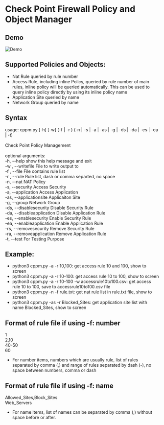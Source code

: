 # Check Point Firewall Policy and Object Manager
## Demo
![Demo](https://github.com/tuaninbox/CheckPointExport/blob/master/Check%20Point%20Policy%20Manager.gif?raw=true)

## Supported Policies and Objects:
- Nat Rule queried by rule number
- Access Rule, including inline Policy, queried by rule number of main rules, inline policy will be queried automatically. This can be used to query inline policy directly by using its inline policy name
- Application Site queried by name
- Network Group queried by name

## Syntax
usage: cppm.py [-h] [-w] (-f  | -r ) (-n | -s | -a | -as | -g | -ds | -da | -es | -ea | -t)
<br><br>
Check Point Policy Management
<br><br>
optional arguments:<br>
  -h, --help                 show this help message and exit<br>
  -w , --writefile           File to write output to<br>
  -f , --file                File contains rule list<br>
  -r , --rule                Rule list, dash or comma separted, no space<br>
  -n, --nat                  NAT Policy<br>
  -s, --security             Access Security<br>
  -a, --application          Access Application<br>
  -as, --applicationsite     Applicaiton Site<br>
  -g, --group                Network Group<br>
  -ds, --disablesecurity     Disable Security Rule<br>
  -da, --disableapplication  Disable Application Rule<br>
  -es, --enablesecurity      Enable Security Rule<br>
  -ea, --enableapplication   Enable Application Rule<br>
  -rs, --removesecurity      Remove Security Rule<br>
  -ra, --removeapplication   Remove Application Rule<br>
  -t, --test                 For Testing Purpose<br>


## Example:
- python3 cppm.py -a -r 10,100: get access rule 10 and 100, show to screen
- python3 cppm.py -a -r 10-100: get access rule 10 to 100, show to screen
- python3 cppm.py -a -r 10-100 -w accessrule10to100.csv: get access rule 10 to 100, save to accessrule10to100.csv file
- python3 cppm.py -n -f rule.txt: get nat rule list in rule.txt file, show to screen
- python3 cppm.py -as -r Blocked_Sites: get application site list with name Blocked_Sites, show to screen

## Format of rule file if using -f: number

1  
2,10  
40-50  
60

- For number items, numbers which are usually rule, list of rules separated by comma (,) and range of rules separated by dash (-), no space between numbers, comma or dash

## Format of rule file if using -f: name  

Allowed_Sites,Block_Sites  
Web_Servers  

- For name items, list of names can be separated by comma (,) without space before or after. 



